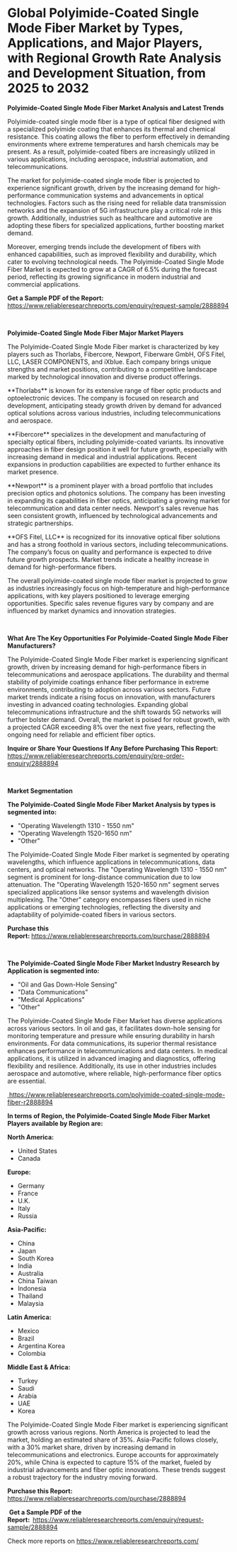 <p><h1>Global Polyimide-Coated Single Mode Fiber Market by Types, Applications, and Major Players, with Regional Growth Rate Analysis and Development Situation, from 2025 to 2032</h1></p><p><strong>Polyimide-Coated Single Mode Fiber Market Analysis and Latest Trends</strong></p>
<p><p>Polyimide-coated single mode fiber is a type of optical fiber designed with a specialized polyimide coating that enhances its thermal and chemical resistance. This coating allows the fiber to perform effectively in demanding environments where extreme temperatures and harsh chemicals may be present. As a result, polyimide-coated fibers are increasingly utilized in various applications, including aerospace, industrial automation, and telecommunications.</p><p>The market for polyimide-coated single mode fiber is projected to experience significant growth, driven by the increasing demand for high-performance communication systems and advancements in optical technologies. Factors such as the rising need for reliable data transmission networks and the expansion of 5G infrastructure play a critical role in this growth. Additionally, industries such as healthcare and automotive are adopting these fibers for specialized applications, further boosting market demand.</p><p>Moreover, emerging trends include the development of fibers with enhanced capabilities, such as improved flexibility and durability, which cater to evolving technological needs. The Polyimide-Coated Single Mode Fiber Market is expected to grow at a CAGR of 6.5% during the forecast period, reflecting its growing significance in modern industrial and commercial applications.</p></p>
<p><strong>Get a Sample PDF of the Report:&nbsp;</strong> <a href="https://www.reliableresearchreports.com/enquiry/request-sample/2888894?utm_campaign=2954&utm_medium=2&utm_source=Github&utm_content=ia&utm_term=14032025&utm_id=polyimide-coated-single-mode-fiber">https://www.reliableresearchreports.com/enquiry/request-sample/2888894</a></p>
<p>&nbsp;</p>
<p><strong>Polyimide-Coated Single Mode Fiber Major Market Players</strong></p>
<p><p>The Polyimide-Coated Single Mode Fiber market is characterized by key players such as Thorlabs, Fibercore, Newport, Fiberware GmbH, OFS Fitel, LLC, LASER COMPONENTS, and iXblue. Each company brings unique strengths and market positions, contributing to a competitive landscape marked by technological innovation and diverse product offerings.</p><p>**Thorlabs** is known for its extensive range of fiber optic products and optoelectronic devices. The company is focused on research and development, anticipating steady growth driven by demand for advanced optical solutions across various industries, including telecommunications and aerospace.</p><p>**Fibercore** specializes in the development and manufacturing of specialty optical fibers, including polyimide-coated variants. Its innovative approaches in fiber design position it well for future growth, especially with increasing demand in medical and industrial applications. Recent expansions in production capabilities are expected to further enhance its market presence.</p><p>**Newport** is a prominent player with a broad portfolio that includes precision optics and photonics solutions. The company has been investing in expanding its capabilities in fiber optics, anticipating a growing market for telecommunication and data center needs. Newport's sales revenue has seen consistent growth, influenced by technological advancements and strategic partnerships.</p><p>**OFS Fitel, LLC** is recognized for its innovative optical fiber solutions and has a strong foothold in various sectors, including telecommunications. The company’s focus on quality and performance is expected to drive future growth prospects. Market trends indicate a healthy increase in demand for high-performance fibers.</p><p>The overall polyimide-coated single mode fiber market is projected to grow as industries increasingly focus on high-temperature and high-performance applications, with key players positioned to leverage emerging opportunities. Specific sales revenue figures vary by company and are influenced by market dynamics and innovation strategies.</p></p>
<p>&nbsp;</p>
<p><strong>What Are The Key Opportunities For Polyimide-Coated Single Mode Fiber Manufacturers?</strong></p>
<p><p>The Polyimide-Coated Single Mode Fiber market is experiencing significant growth, driven by increasing demand for high-performance fibers in telecommunications and aerospace applications. The durability and thermal stability of polyimide coatings enhance fiber performance in extreme environments, contributing to adoption across various sectors. Future market trends indicate a rising focus on innovation, with manufacturers investing in advanced coating technologies. Expanding global telecommunications infrastructure and the shift towards 5G networks will further bolster demand. Overall, the market is poised for robust growth, with a projected CAGR exceeding 8% over the next five years, reflecting the ongoing need for reliable and efficient fiber optics.</p></p>
<p><strong>Inquire or Share Your Questions If Any Before Purchasing This Report:</strong> <a href="https://www.reliableresearchreports.com/enquiry/pre-order-enquiry/2888894?utm_campaign=2954&utm_medium=2&utm_source=Github&utm_content=ia&utm_term=14032025&utm_id=polyimide-coated-single-mode-fiber">https://www.reliableresearchreports.com/enquiry/pre-order-enquiry/2888894</a></p>
<p>&nbsp;</p>
<p><strong>Market Segmentation</strong></p>
<p><strong>The Polyimide-Coated Single Mode Fiber Market Analysis by types is segmented into:</strong></p>
<p><ul><li>"Operating Wavelength 1310 - 1550 nm"</li><li>"Operating Wavelength 1520-1650 nm"</li><li>"Other"</li></ul></p>
<p><p>The Polyimide-Coated Single Mode Fiber market is segmented by operating wavelengths, which influence applications in telecommunications, data centers, and optical networks. The "Operating Wavelength 1310 - 1550 nm" segment is prominent for long-distance communication due to low attenuation. The "Operating Wavelength 1520-1650 nm" segment serves specialized applications like sensor systems and wavelength division multiplexing. The "Other" category encompasses fibers used in niche applications or emerging technologies, reflecting the diversity and adaptability of polyimide-coated fibers in various sectors.</p></p>
<p><strong>Purchase this Report:&nbsp;</strong><a href="https://www.reliableresearchreports.com/purchase/2888894?utm_campaign=2954&utm_medium=2&utm_source=Github&utm_content=ia&utm_term=14032025&utm_id=polyimide-coated-single-mode-fiber">https://www.reliableresearchreports.com/purchase/2888894</a></p>
<p>&nbsp;</p>
<p><strong>The Polyimide-Coated Single Mode Fiber Market Industry Research by Application is segmented into:</strong></p>
<p><ul><li>"Oil and Gas Down-Hole Sensing"</li><li>"Data Communications"</li><li>"Medical Applications"</li><li>"Other"</li></ul></p>
<p><p>The Polyimide-Coated Single Mode Fiber Market has diverse applications across various sectors. In oil and gas, it facilitates down-hole sensing for monitoring temperature and pressure while ensuring durability in harsh environments. For data communications, its superior thermal resistance enhances performance in telecommunications and data centers. In medical applications, it is utilized in advanced imaging and diagnostics, offering flexibility and resilience. Additionally, its use in other industries includes aerospace and automotive, where reliable, high-performance fiber optics are essential.</p></p>
<p><a href="https://www.reliableresearchreports.com/polyimide-coated-single-mode-fiber-r2888894?utm_campaign=2954&utm_medium=2&utm_source=Github&utm_content=ia&utm_term=14032025&utm_id=polyimide-coated-single-mode-fiber">&nbsp;https://www.reliableresearchreports.com/polyimide-coated-single-mode-fiber-r2888894</a></p>
<p><strong>In terms of Region, the Polyimide-Coated Single Mode Fiber Market Players available by Region are:</strong></p>
<p>
    <p> <strong> North America: </strong>
        <ul>
            <li>United States</li>
            <li>Canada</li>
        </ul>
        </p> 
    <p> <strong> Europe: </strong>
        <ul>
            <li>Germany</li>
            <li>France</li>
            <li>U.K.</li>
            <li>Italy</li>
            <li>Russia</li>
        </ul>
        </p> 
    <p> <strong> Asia-Pacific: </strong>
        <ul>
            <li>China</li>
            <li>Japan</li>
            <li>South Korea</li>
            <li>India</li>
            <li>Australia</li>
            <li>China Taiwan</li>
            <li>Indonesia</li>
            <li>Thailand</li>
            <li>Malaysia</li>
        </ul>
        </p> 
    <p> <strong> Latin America: </strong>
        <ul>
            <li>Mexico</li>
            <li>Brazil</li>
            <li>Argentina Korea</li>
            <li>Colombia</li>
        </ul>
        </p> 
    <p> <strong> Middle East & Africa: </strong>
        <ul>
            <li>Turkey</li>
            <li>Saudi</li>
            <li>Arabia</li>
            <li>UAE</li>
            <li>Korea</li>
        </ul>
    </p>
    </p>
<p><p>The Polyimide-Coated Single Mode Fiber market is experiencing significant growth across various regions. North America is projected to lead the market, holding an estimated share of 35%. Asia-Pacific follows closely, with a 30% market share, driven by increasing demand in telecommunications and electronics. Europe accounts for approximately 20%, while China is expected to capture 15% of the market, fueled by industrial advancements and fiber optic innovations. These trends suggest a robust trajectory for the industry moving forward.</p></p>
<p><strong>Purchase this Report: </strong><a href="https://www.reliableresearchreports.com/purchase/2888894?utm_campaign=2954&utm_medium=2&utm_source=Github&utm_content=ia&utm_term=14032025&utm_id=polyimide-coated-single-mode-fiber">https://www.reliableresearchreports.com/purchase/2888894</a></p>
<p>&nbsp;<strong>Get a Sample PDF of the Report:&nbsp;&nbsp;</strong><a href="https://www.reliableresearchreports.com/enquiry/request-sample/2888894?utm_campaign=2954&utm_medium=2&utm_source=Github&utm_content=ia&utm_term=14032025&utm_id=polyimide-coated-single-mode-fiber">https://www.reliableresearchreports.com/enquiry/request-sample/2888894</a></p>
<p><strong></strong></p>
<p>Check more reports on <a href="https://www.reliableresearchreports.com/?utm_campaign=2954&utm_medium=2&utm_source=Github&utm_content=ia&utm_term=14032025&utm_id=polyimide-coated-single-mode-fiber">https://www.reliableresearchreports.com/</a></p>